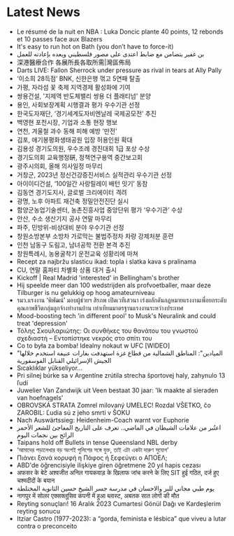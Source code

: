 # Latest News
-  Le résumé de la nuit en NBA : Luka Doncic plante 40 points, 12 rebonds et 10 passes face aux Blazers
-  It's easy to run hot on Bath (you don’t have to force-it)
-  بن غفير يتضامن مع ضابط اعتدى على مصور فلسطيني ويعده بإعادته للعمل
-  深港醫療合作 各展所長各取所需|灣區佈局
-  Darts LIVE: Fallon Sherrock under pressure as rival in tears at Ally Pally
-  ‘이소희 28득점’ BNK, 신한은행 꺾고 5연패 탈출
-  가평, 자라섬 꽃 축제 지역경제 활성화에 기여
-  쌍용건설, '지제역 반도체밸리 쌍용 더 플래티넘' 분양
-  용인, 사회보장계획 시행결과 평가 우수기관 선정
-  한국도자재단, ‘경기세계도자비엔날레 국제공모전’ 추진
-  백영현 포천시장, 기업과 소통 현장 행보
-  연천, 겨울철 과수 동해 피해 예방 '만전'
-  김포, 애기봉평화생태공원 입장 허용인원 확대
-  김용성 경기도의원, 우수조례 경진대회 1급 포상 수상
-  경기도의회 교육행정硏, 정책연구용역 중간보고회
-  광주시의회, 올해 의사일정 마무리
-  거창군, 2023년 정신건강증진서비스 실적관리 우수기관 선정
-  아이이디건설, ‘100일간 사랑릴레이 배턴 잇기’ 동참
-  김동연 경기도지사, 글로벌 크리에이터 격려
-  광명, 노후 아파트 재건축 정밀안전진단 실시
-  함양군농업기술센터, 농촌진흥사업 중앙단위 평가 ‘우수기관’ 수상
-  안산, 수소 생산기지 공사 연말 마무리
-  파주, 민방위-비상대비 분야 우수기관 선정
-  창원소방본부 소방차 가로막는 불법주정차 차량 강제처분 훈련
-  인천 남동구 도림고, 남녀공학 전환 본격 추진
-  창원특례시, 농용굴착기 운전교육 성황리에 마쳐
-  Recept za najbržu slasticu ikad: topla i slatka kava s pralinama
-  CU, 연말 홈파티 차별화 상품 대거 출시
-  Kickoff | Real Madrid 'interested' in Bellingham's brother
-  Hij speelde meer dan 100 wedstrijden als profvoetballer, maar deze Tilburger is nu gelukkig op hoog amateurniveau
-  รมว.แรงงาน ‘พิพัฒน์’ มอบผู้ช่วยฯ สิรภพ เปิดเวทีเสวนา เร่งผลักดันกฎหมายแรงงานเพื่อยกระดับคุณภาพชีวิตกลุ่มลูกจ้างทำงานบ้าน เท่าเทียมมาตรฐานแรงงานระหว่างประเทศ
-  Mood-boosting tech 'in different pool' to Musk's Neuralink and could treat 'depression'
-  Τόλης Σκουλαριώτης: Οι συνθήκες του θανάτου του γνωστού σχεδιαστή – Eντοπίστηκε νεκρός στο σπίτι του
-  Co to była za bomba! Idealny nokaut w UFC [WIDEO]
-  "الميادين": المناطق الشمالية من قطاع غزة استهدفت بغارات عنيفة استخدم خلالها الجيش الإسرائيلي القنابل الفوسفورية
-  Sıcaklıklar yükseliyor...
-  Pri silnej búrke sa v Argentíne zrútila strecha športovej haly, zahynulo 13 ľudí
-  Juwelier Van Zandwijk uit Veen bestaat 30 jaar: 'Ik maakte al sieraden van hoefnagels'
-  OBROVSKÁ STRATA Zomrel milovaný UMELEC! Rozdal VŠETKO, čo ZAROBIL: Ľudia sú z jeho smrti v ŠOKU
-  Nach Auswärtssieg: Heidenheim-Coach warnt vor Euphorie
-  اعتُبر من علامات الشيطان في الماضي.. تعرف على التاريخ المفاجئ للشعر الأحمر الرائج بين نجمات اليوم
-  Taipans hold off Bullets in tense Queensland NBL derby
-  ‘আমাদের পড়ালেখার বড় অংশই পুলিশের সঙ্গে যুক্ত, তাই এটা একটা দারুণ সুযোগ’
-  Πιάνει ξανά κορυφή η Πάφος ή ξεφεύγει ο ΑΠΟΕΛ;
-  ABD'de öğrencisiyle ilişkiye giren öğretmene 20 yıl hapis cezası
-  अफसर के बेटे अश्वजीत अनिल गायकवाड़ के खिलाफ जांच करने के लिए SIT हुई गठित, दर्ज हुए चश्मदीदों के बयान
-  يوم طبي مجاني للبر والاحسان في مدرسة جسر الشيخ حسين الثانوية المختلطة
-  नागपुर में सोलर एक्सक्लूसिव कंपनी में हुआ ब्लास्ट, अबतक सात लोगों की मौत
-  Reyting sonuçları! 16 Aralık 2023 Cumartesi Gönül Dağı ve Kardeşlerim reyting sonucu
-  Itziar Castro (1977-2023): a “gorda, feminista e lésbica” que viveu a lutar contra o preconceito
